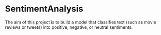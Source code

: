 # SentimentAnalysis
The aim of this project is to build a model that classifies text (such as movie reviews or tweets) into positive, negative, or neutral sentiments.
